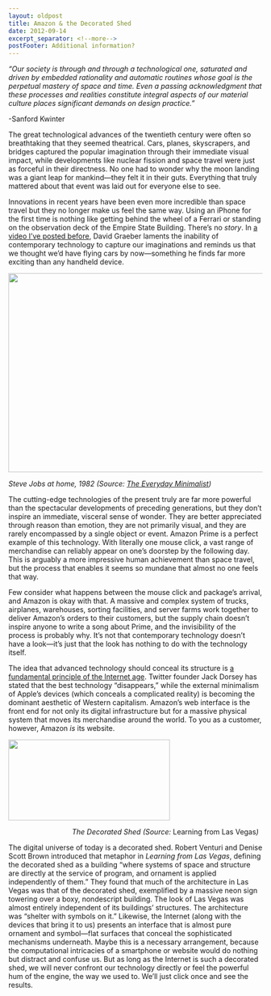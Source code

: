 ```yaml
---
layout: oldpost
title: Amazon & the Decorated Shed
date: 2012-09-14
excerpt_separator: <!--more-->
postFooter: Additional information?
---
```


<em>“Our society is through and through a technological one, saturated and driven by embedded rationality and automatic routines whose goal is the perpetual mastery of space and time. Even a passing acknowledgment that these processes and realities constitute integral aspects of our material culture places significant demands on design practice.” </em>

-Sanford Kwinter

The great technological advances of the twentieth century were often so breathtaking that they seemed theatrical. Cars, planes, skyscrapers, and bridges captured the popular imagination through their immediate visual impact, while developments like nuclear fission and space travel were just as forceful in their directness. No one had to wonder why the moon landing was a giant leap for mankind—they felt it in their guts. Everything that truly mattered about that event was laid out for everyone else to see.

Innovations in recent years have been even more incredible than space travel but they no longer make us feel the same way. Using an iPhone for the first time is nothing like getting behind the wheel of a Ferrari or standing on the observation deck of the Empire State Building. There’s no <em>story</em>. In <a href="http://kneelingbus.wordpress.com/2012/05/02/delirious-new-york-ii-coney-island-poetic-technology/">a video I’ve posted before</a>, David Graeber laments the inability of contemporary technology to capture our imaginations and reminds us that we thought we’d have flying cars by now—something he finds far more exciting than any handheld device.

<a href="http://kneelingbus.files.wordpress.com/2012/09/stevejobs.jpg"><img class="aligncenter size-full wp-image-330" title="stevejobs" src="http://kneelingbus.files.wordpress.com/2012/09/stevejobs.jpg" alt="" width="590" height="394" /></a>

<em>Steve Jobs at home, 1982 (Source: <a href="http://www.everydayminimalist.com/?p=508">The Everyday Minimalist</a>)</em><a href="http://www.everydayminimalist.com/?p=508">
</a>

The cutting-edge technologies of the present truly are far more powerful than the spectacular developments of preceding generations, but they don’t inspire an immediate, visceral sense of wonder. They are better appreciated through reason than emotion, they are not primarily visual, and they are rarely encompassed by a single object or event. Amazon Prime is a perfect example of this technology. With literally one mouse click, a vast range of merchandise can reliably appear on one’s doorstep by the following day. This is arguably a more impressive human achievement than space travel, but the process that enables it seems so mundane that almost no one feels that way.

Few consider what happens between the mouse click and package’s arrival, and Amazon is okay with that. A massive and complex system of trucks, airplanes, warehouses, sorting facilities, and server farms work together to deliver Amazon’s orders to their customers, but the supply chain doesn’t inspire anyone to write a song about Prime, and the invisibility of the process is probably why. It’s not that contemporary technology doesn’t have a look—it’s just that the look has nothing to do with the technology itself.

The idea that advanced technology should conceal its structure is <a href="http://www.nytimes.com/2012/09/13/garden/the-cult-of-disappearing-design.html?_r=2&amp;smid=tw-share">a fundamental principle of the Internet age</a>. Twitter founder Jack Dorsey has stated that the best technology “disappears,” while the external minimalism of Apple’s devices (which conceals a complicated reality) is becoming the dominant aesthetic of Western capitalism. Amazon’s web interface is the front end for not only its digital infrastructure but for a massive physical system that moves its merchandise around the world. To you as a customer, however, Amazon <em>is </em>its website.

<a href="http://kneelingbus.files.wordpress.com/2012/09/decorated-shed1.png"><img class="size-full wp-image-340 aligncenter" title="Decorated Shed" src="http://kneelingbus.files.wordpress.com/2012/09/decorated-shed1.png" alt="" width="320" height="160" /></a>

<em>                                The Decorated Shed (Source: </em>Learning from Las Vegas<em>)</em>

<span style="text-align:center;">The digital universe of today is a decorated shed. Robert Venturi and Denise Scott Brown introduced that metaphor in </span><em>Learning from Las Vegas</em><span style="text-align:center;">, defining the decorated shed as a building “where systems of space and structure are directly at the service of program, and ornament is applied independently of them.” They found that much of the architecture in Las Vegas was that of the decorated shed, exemplified by a massive neon sign towering over a boxy, nondescript building. The look of Las Vegas was almost entirely independent of its buildings’ structures. The architecture was “shelter with symbols on it.” Likewise, the Internet (along with the devices that bring it to us) presents an interface that is almost pure ornament and symbol—flat surfaces that conceal the sophisticated mechanisms underneath. Maybe this is a necessary arrangement, because the computational intricacies of a smartphone or website would do nothing but distract and confuse us. But as long as the Internet is such a decorated shed, we will never confront our technology directly or feel the powerful hum of the engine, the way we used to. We’ll just click once and see the results.</span>